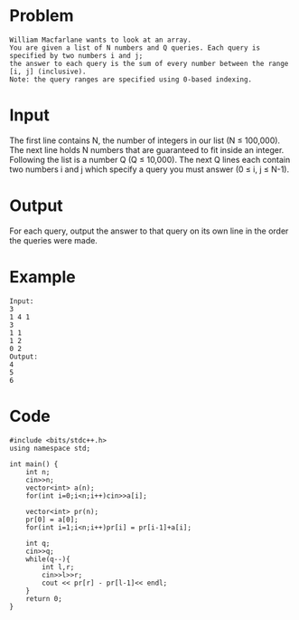 # Problem
```
William Macfarlane wants to look at an array.
You are given a list of N numbers and Q queries. Each query is specified by two numbers i and j;
the answer to each query is the sum of every number between the range [i, j] (inclusive).
Note: the query ranges are specified using 0-based indexing.
```
# Input
The first line contains N, the number of integers in our list (N ≤ 100,000). The next line holds N numbers that are guaranteed to fit inside an integer. Following the list is a number Q (Q ≤ 10,000). The next Q lines each contain two numbers i and j which specify a query you must answer (0 ≤ i, j ≤ N-1).

# Output
For each query, output the answer to that query on its own line in the order the queries were made.

# Example
```
Input:
3
1 4 1
3
1 1
1 2
0 2
Output:
4
5
6
```
# Code
```
#include <bits/stdc++.h>
using namespace std;

int main() {
	int n;
	cin>>n;
	vector<int> a(n);
	for(int i=0;i<n;i++)cin>>a[i];
	
	vector<int> pr(n);
	pr[0] = a[0];
	for(int i=1;i<n;i++)pr[i] = pr[i-1]+a[i];
	
	int q;
	cin>>q;
	while(q--){
		int l,r;
		cin>>l>>r;
		cout << pr[r] - pr[l-1]<< endl;
	}
	return 0;
}
```
